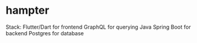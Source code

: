 # hampter

Stack:
Flutter/Dart for frontend
GraphQL for querying
Java Spring Boot for backend
Postgres for database
